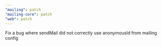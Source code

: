 ```yaml
---
"mailing": patch
"mailing-core": patch
"web": patch
---
```


Fix a bug where sendMail did not correctly use anonymousId from mailing config

